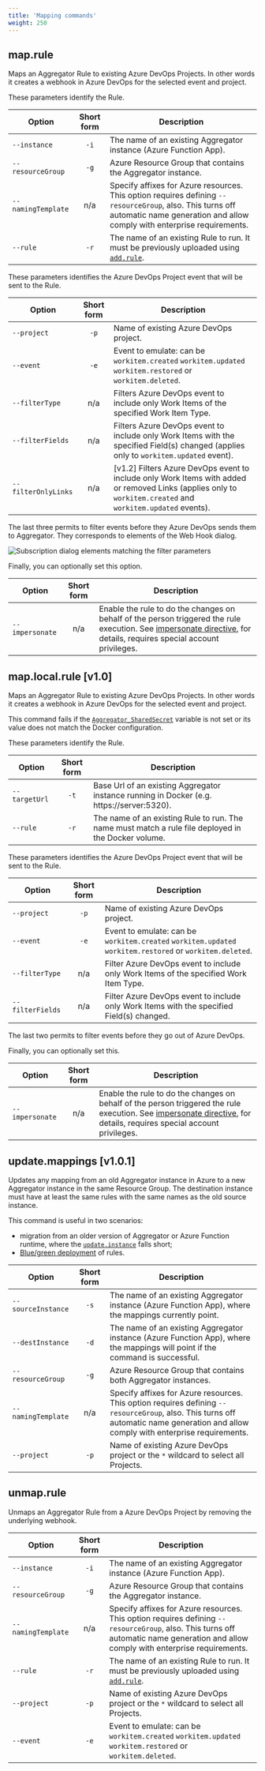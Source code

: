 ```yaml
---
title: 'Mapping commands'
weight: 250
---
```



## map.rule
Maps an Aggregator Rule to existing Azure DevOps Projects. In other words it creates a webhook in Azure DevOps for the selected event and project.

These parameters identify the Rule.

Option                  | Short form | Description
------------------------|:-----:|---------
`--instance`            | `-i`  | The name of an existing Aggregator instance (Azure Function App).
`--resourceGroup`       | `-g`  | Azure Resource Group that contains the Aggregator instance.
`--namingTemplate`      |  n/a  | Specify affixes for Azure resources. This option requires defining `--resourceGroup`, also. This turns off automatic name generation and allow comply with enterprise requirements.
`--rule`                | `-r`  | The name of an existing Rule to run. It must be previously uploaded using [`add.rule`](../rule-commands/#addrule).

These parameters identifies the Azure DevOps Project event that will be sent to the Rule.

Option                  | Short form | Description
------------------------|:-----:|---------
`--project`             | `-p`  | Name of existing Azure DevOps project.
`--event`               | `-e`  | Event to emulate: can be `workitem.created` `workitem.updated` `workitem.restored` or `workitem.deleted`.
`--filterType`          |  n/a  | Filters Azure DevOps event to include only Work Items of the specified Work Item Type.
`--filterFields`        |  n/a  | Filters Azure DevOps event to include only Work Items with the specified Field(s) changed (applies only to `workitem.updated` event).
`--filterOnlyLinks`     |  n/a  | [v1.2] Filters Azure DevOps event to include only Work Items with added or removed Links (applies only to `workitem.created` and `workitem.updated` events).

The last three permits to filter events before they Azure DevOps sends them to Aggregator.
They corresponds to elements of the Web Hook dialog.

![Subscription dialog elements matching the filter parameters](../service-hook-filters.png)

Finally, you can optionally set this option.

Option                  | Short form | Description
------------------------|:-----:|---------
`--impersonate`         |  n/a  | Enable the rule to do the changes on behalf of the person triggered the rule execution. See [impersonate directive](../../rules/directives#impersonate-directive), for details, requires special account privileges.

## map.local.rule [v1.0]
Maps an Aggregator Rule to existing Azure DevOps Projects. In other words it creates a webhook in Azure DevOps for the selected event and project.

This command fails if the [`Aggregator_SharedSecret`](../../commands/#shared-secret-v10) variable is not set or its value does not match the Docker configuration.

These parameters identify the Rule.

Option                  | Short form | Description
------------------------|:-----:|---------
`--targetUrl`           | `-t`  | Base Url of an existing Aggregator instance running in Docker (e.g. https://server:5320).
`--rule`                | `-r`  | The name of an existing Rule to run. The name must match a rule file deployed in the Docker volume.

These parameters identifies the Azure DevOps Project event that will be sent to the Rule.

Option                  | Short form | Description
------------------------|:-----:|---------
`--project`             | `-p`  | Name of existing Azure DevOps project.
`--event`               | `-e`  | Event to emulate: can be `workitem.created` `workitem.updated` `workitem.restored` or `workitem.deleted`.
`--filterType`          |  n/a  | Filter Azure DevOps event to include only Work Items of the specified Work Item Type.
`--filterFields`        |  n/a  | Filter Azure DevOps event to include only Work Items with the specified Field(s) changed.

The last two permits to filter events before they go out of Azure DevOps.

Finally, you can optionally set this.

Option                  | Short form | Description
------------------------|:-----:|---------
`--impersonate`         |  n/a  | Enable the rule to do the changes on behalf of the person triggered the rule execution. See [impersonate directive](../../rules/directives#impersonate-directive), for details, requires special account privileges.

## update.mappings [v1.0.1]
Updates any mapping from an old Aggregator instance in Azure to a new Aggregator instance in the same Resource Group.
The destination instance must have at least the same rules with the same names as the old source instance.

This command is useful in two scenarios:
- migration from an older version of Aggregator or Azure Function runtime, where the [`update.instance`](../instance-commands#updateinstance) falls short;
- [Blue/green deployment](https://martinfowler.com/bliki/BlueGreenDeployment.html) of rules.

Option                  | Short form | Description
------------------------|:-----:|---------
`--sourceInstance`      | `-s`  | The name of an existing Aggregator instance (Azure Function App), where the mappings currently point.
`--destInstance`        | `-d`  | The name of an existing Aggregator instance (Azure Function App), where the mappings will point if the command is successful.
`--resourceGroup`       | `-g`  | Azure Resource Group that contains both Aggregator instances.
`--namingTemplate`      |  n/a  | Specify affixes for Azure resources. This option requires defining `--resourceGroup`, also. This turns off automatic name generation and allow comply with enterprise requirements.
`--project`             | `-p`  | Name of existing Azure DevOps project or the `*` wildcard to select all Projects.

## unmap.rule
Unmaps an Aggregator Rule from a Azure DevOps Project by removing the underlying webhook.

Option                  | Short form | Description
------------------------|:-----:|---------
`--instance`            | `-i`  | The name of an existing Aggregator instance (Azure Function App).
`--resourceGroup`       | `-g`  | Azure Resource Group that contains the Aggregator instance.
`--namingTemplate`      |  n/a  | Specify affixes for Azure resources. This option requires defining `--resourceGroup`, also. This turns off automatic name generation and allow comply with enterprise requirements.
`--rule`                | `-r`  | The name of an existing Rule to run. It must be previously uploaded using [`add.rule`](../rule-commands/#addrule).
`--project`             | `-p`  | Name of existing Azure DevOps project or the `*` wildcard to select all Projects.
`--event`               | `-e`  | Event to emulate: can be `workitem.created` `workitem.updated` `workitem.restored` or `workitem.deleted`.
